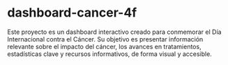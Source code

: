 # dashboard-cancer-4f
Este proyecto es un dashboard interactivo creado para conmemorar el Día Internacional contra el Cáncer. Su objetivo es presentar información relevante sobre el impacto del cáncer, los avances en tratamientos, estadísticas clave y recursos informativos, de forma visual y accesible.
